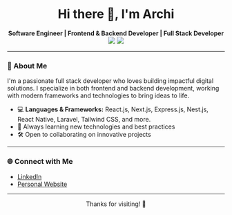 <h1 align="center">Hi there 👋, I'm Archi</h1>
<p align="center">
  <b>Software Engineer | Frontend & Backend Developer | Full Stack Developer</b><br>
  <a href="https://www.linkedin.com/in/rohim48/" target="_blank"><img src="https://img.shields.io/badge/-LinkedIn-blue?style=flat-square&logo=linkedin"></a>
  <a href="noerrohim.vercel.app" target="_blank"><img src="https://img.shields.io/badge/-Portfolio-black?style=flat-square"></a>
</p>

---

### 🚀 About Me
I'm a passionate full stack developer who loves building impactful digital solutions. I specialize in both frontend and backend development, working with modern frameworks and technologies to bring ideas to life.

- 💻 **Languages & Frameworks:** React.js, Next.js, Express.js, Nest.js, React Native, Laravel, Tailwind CSS, and more.
- 🌱 Always learning new technologies and best practices
- 🛠️ Open to collaborating on innovative projects

---

### 🌐 Connect with Me

- [LinkedIn](https://www.linkedin.com/in/rohim48/)
- [Personal Website](noerrohim.vercel.app)

---

<p align="center">Thanks for visiting! 🚀</p>

